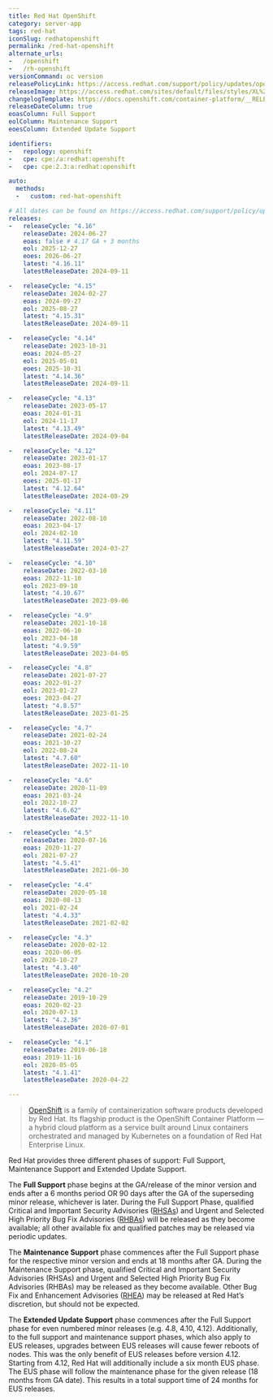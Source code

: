 ```yaml
---
title: Red Hat OpenShift
category: server-app
tags: red-hat
iconSlug: redhatopenshift
permalink: /red-hat-openshift
alternate_urls:
-   /openshift
-   /rh-openshift
versionCommand: oc version
releasePolicyLink: https://access.redhat.com/support/policy/updates/openshift
releaseImage: https://access.redhat.com/sites/default/files/styles/XL%20-%20Extra%20Large/public/images/ocp_lifecycle_eus_v5.png
changelogTemplate: https://docs.openshift.com/container-platform/__RELEASE_CYCLE__/release_notes/ocp-{{"__RELEASE_CYCLE__"| replace:'.','-'}}-release-notes.html
releaseDateColumn: true
eoasColumn: Full Support
eolColumn: Maintenance Support
eoesColumn: Extended Update Support

identifiers:
-   repology: openshift
-   cpe: cpe:/a:redhat:openshift
-   cpe: cpe:2.3:a:redhat:openshift

auto:
  methods:
  -   custom: red-hat-openshift

# All dates can be found on https://access.redhat.com/support/policy/updates/openshift#dates
releases:
-   releaseCycle: "4.16"
    releaseDate: 2024-06-27
    eoas: false # 4.17 GA + 3 months
    eol: 2025-12-27
    eoes: 2026-06-27
    latest: "4.16.11"
    latestReleaseDate: 2024-09-11

-   releaseCycle: "4.15"
    releaseDate: 2024-02-27
    eoas: 2024-09-27
    eol: 2025-08-27
    latest: "4.15.31"
    latestReleaseDate: 2024-09-11

-   releaseCycle: "4.14"
    releaseDate: 2023-10-31
    eoas: 2024-05-27
    eol: 2025-05-01
    eoes: 2025-10-31
    latest: "4.14.36"
    latestReleaseDate: 2024-09-11

-   releaseCycle: "4.13"
    releaseDate: 2023-05-17
    eoas: 2024-01-31
    eol: 2024-11-17
    latest: "4.13.49"
    latestReleaseDate: 2024-09-04

-   releaseCycle: "4.12"
    releaseDate: 2023-01-17
    eoas: 2023-08-17
    eol: 2024-07-17
    eoes: 2025-01-17
    latest: "4.12.64"
    latestReleaseDate: 2024-08-29

-   releaseCycle: "4.11"
    releaseDate: 2022-08-10
    eoas: 2023-04-17
    eol: 2024-02-10
    latest: "4.11.59"
    latestReleaseDate: 2024-03-27

-   releaseCycle: "4.10"
    releaseDate: 2022-03-10
    eoas: 2022-11-10
    eol: 2023-09-10
    latest: "4.10.67"
    latestReleaseDate: 2023-09-06

-   releaseCycle: "4.9"
    releaseDate: 2021-10-18
    eoas: 2022-06-10
    eol: 2023-04-18
    latest: "4.9.59"
    latestReleaseDate: 2023-04-05

-   releaseCycle: "4.8"
    releaseDate: 2021-07-27
    eoas: 2022-01-27
    eol: 2023-01-27
    eoes: 2023-04-27
    latest: "4.8.57"
    latestReleaseDate: 2023-01-25

-   releaseCycle: "4.7"
    releaseDate: 2021-02-24
    eoas: 2021-10-27
    eol: 2022-08-24
    latest: "4.7.60"
    latestReleaseDate: 2022-11-10

-   releaseCycle: "4.6"
    releaseDate: 2020-11-09
    eoas: 2021-03-24
    eol: 2022-10-27
    latest: "4.6.62"
    latestReleaseDate: 2022-11-10

-   releaseCycle: "4.5"
    releaseDate: 2020-07-16
    eoas: 2020-11-27
    eol: 2021-07-27
    latest: "4.5.41"
    latestReleaseDate: 2021-06-30

-   releaseCycle: "4.4"
    releaseDate: 2020-05-18
    eoas: 2020-08-13
    eol: 2021-02-24
    latest: "4.4.33"
    latestReleaseDate: 2021-02-02

-   releaseCycle: "4.3"
    releaseDate: 2020-02-12
    eoas: 2020-06-05
    eol: 2020-10-27
    latest: "4.3.40"
    latestReleaseDate: 2020-10-20

-   releaseCycle: "4.2"
    releaseDate: 2019-10-29
    eoas: 2020-02-23
    eol: 2020-07-13
    latest: "4.2.36"
    latestReleaseDate: 2020-07-01

-   releaseCycle: "4.1"
    releaseDate: 2019-06-18
    eoas: 2019-11-16
    eol: 2020-05-05
    latest: "4.1.41"
    latestReleaseDate: 2020-04-22

---
```


>[OpenShift](https://www.redhat.com/en/technologies/cloud-computing/openshift) is a family of
> containerization software products developed by Red Hat. Its flagship product is the OpenShift
> Container Platform — a hybrid cloud platform as a service built around Linux containers
> orchestrated and managed by Kubernetes on a foundation of Red Hat Enterprise Linux.

Red Hat provides three different phases of support: Full Support, Maintenance Support and Extended
Update Support.

The **Full Support** phase begins at the GA/release of the minor version and ends after a 6 months
period OR 90 days after the GA of the superseding minor release, whichever is later. During the Full
Support Phase, qualified Critical and Important Security Advisories ([RHSAs][DEFINITION]) and Urgent
and Selected High Priority Bug Fix Advisories ([RHBAs][DEFINITION]) will be released as they become
available; all other available fix and qualified patches may be released via periodic updates.

The **Maintenance Support** phase commences after the Full Support phase for the respective minor
version and ends at 18 months after GA. During the Maintenance Support phase, qualified Critical and
Important Security Advisories (RHSAs) and Urgent and Selected High Priority Bug Fix Advisories
(RHBAs) may be released as they become available. Other Bug Fix and Enhancement Advisories
([RHEA][DEFINITION]) may be released at Red Hat’s discretion, but should not be expected.

The **Extended Update Support** phase commences after the Full Support phase for even numbered minor
releases (e.g. 4.8, 4.10, 4.12). Additionally, to the full support and maintenance support phases,
which also apply to EUS releases, upgrades between EUS releases will cause fewer reboots of nodes.
This was the only benefit of EUS releases before version 4.12. Starting from 4.12, Red Hat will
additionally include a six month EUS phase. The EUS phase will follow the maintenance phase for
the given release (18 months from GA date). This results in a total support time of 24 months for
EUS releases.

[DEFINITION]: https://access.redhat.com/articles/2130961
